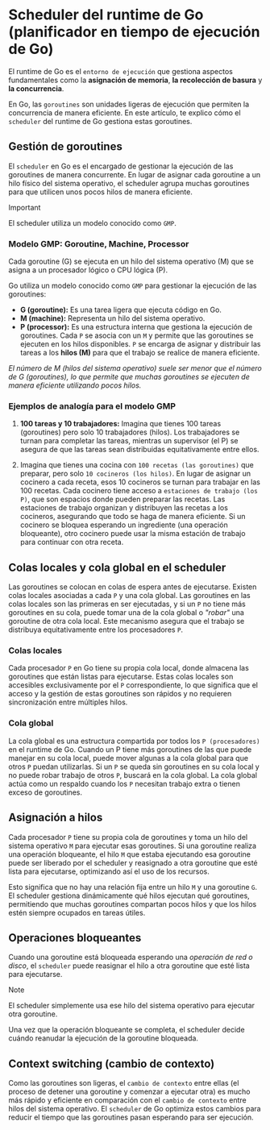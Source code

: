 # Scheduler del runtime de Go (planificador en tiempo de ejecución de Go)

El runtime de Go es el `entorno de ejecución` que gestiona aspectos fundamentales como la **asignación de memoria**, **la recolección de basura** y **la concurrencia**.

En Go, las `goroutines` son unidades ligeras de ejecución que permiten la concurrencia de manera eficiente. En este artículo, te explico cómo el `scheduler` del runtime de Go gestiona estas goroutines.

## Gestión de goroutines

El `scheduler` en Go es el encargado de gestionar la ejecución de las goroutines de manera concurrente. En lugar de asignar cada goroutine a un hilo físico del sistema operativo, el scheduler agrupa muchas goroutines para que utilicen unos pocos hilos de manera eficiente.

> [!IMPORTANT]
> El scheduler utiliza un modelo conocido como `GMP`.

### Modelo GMP: Goroutine, Machine, Processor

Cada goroutine (G) se ejecuta en un hilo del sistema operativo (M) que se asigna a un procesador lógico o CPU lógica (P).

Go utiliza un modelo conocido como `GMP` para gestionar la ejecución de las goroutines:

- **G (goroutine):** Es una tarea ligera que ejecuta código en Go.
- **M (machine):** Representa un hilo del sistema operativo.
- **P (processor):** Es una estructura interna que gestiona la ejecución de goroutines. Cada `P` se asocia con un `M` y permite que las goroutines se ejecuten en los hilos disponibles. `P` se encarga de asignar y distribuir las tareas a los **hilos (M)** para que el trabajo se realice de manera eficiente.

_El número de M (hilos del sistema operativo) suele ser menor que el número de G (goroutines), lo que permite que muchas goroutines se ejecuten de manera eficiente utilizando pocos hilos._

### Ejemplos de analogía para el modelo GMP

1. **100 tareas y 10 trabajadores:** Imagina que tienes 100 tareas (goroutines) pero solo 10 trabajadores (hilos). Los trabajadores se turnan para completar las tareas, mientras un supervisor (el P) se asegura de que las tareas sean distribuidas equitativamente entre ellos.

2. Imagina que tienes una cocina con `100 recetas (las goroutines)` que preparar, pero solo `10 cocineros (los hilos)`. En lugar de asignar un cocinero a cada receta, esos 10 cocineros se turnan para trabajar en las 100 recetas. Cada cocinero tiene acceso a `estaciones de trabajo (los P)`, que son espacios donde pueden preparar las recetas. Las estaciones de trabajo organizan y distribuyen las recetas a los cocineros, asegurando que todo se haga de manera eficiente. Si un cocinero se bloquea esperando un ingrediente (una operación bloqueante), otro cocinero puede usar la misma estación de trabajo para continuar con otra receta.

## Colas locales y cola global en el scheduler

Las goroutines se colocan en colas de espera antes de ejecutarse. Existen colas locales asociadas a cada `P` y una cola global. Las goroutines en las colas locales son las primeras en ser ejecutadas, y si un `P` no tiene más goroutines en su cola, puede tomar una de la cola global o _"robar"_ una goroutine de otra cola local. Este mecanismo asegura que el trabajo se distribuya equitativamente entre los procesadores `P`.

### Colas locales

Cada procesador `P` en Go tiene su propia cola local, donde almacena las goroutines que están listas para ejecutarse. Estas colas locales son accesibles exclusivamente por el `P` correspondiente, lo que significa que el acceso y la gestión de estas goroutines son rápidos y no requieren sincronización entre múltiples hilos.

### Cola global

La cola global es una estructura compartida por todos los `P (procesadores)` en el runtime de Go. Cuando un P tiene más goroutines de las que puede manejar en su cola local, puede mover algunas a la cola global para que otros `P` puedan utilizarlas. Si un `P` se queda sin goroutines en su cola local y no puede robar trabajo de otros `P`, buscará en la cola global. La cola global actúa como un respaldo cuando los `P` necesitan trabajo extra o tienen exceso de goroutines.

## Asignación a hilos

Cada procesador `P` tiene su propia cola de goroutines y toma un hilo del sistema operativo `M` para ejecutar esas goroutines. Si una goroutine realiza una operación bloqueante, el hilo `M` que estaba ejecutando esa goroutine puede ser liberado por el scheduler y reasignado a otra goroutine que esté lista para ejecutarse, optimizando así el uso de los recursos.

Esto significa que no hay una relación fija entre un hilo `M` y una goroutine `G`. El scheduler gestiona dinámicamente qué hilos ejecutan qué goroutines, permitiendo que muchas goroutines compartan pocos hilos y que los hilos estén siempre ocupados en tareas útiles.

## Operaciones bloqueantes

Cuando una goroutine está bloqueada esperando una _operación de red o disco_, el `scheduler` puede reasignar el hilo a otra goroutine que esté lista para ejecutarse.

> [!NOTE]
> El scheduler simplemente usa ese hilo del sistema operativo para ejecutar otra goroutine.

Una vez que la operación bloqueante se completa, el scheduler decide cuándo reanudar la ejecución de la goroutine bloqueada.

## Context switching (cambio de contexto)

Como las goroutines son ligeras, el `cambio de contexto` entre ellas (el proceso de detener una goroutine y comenzar a ejecutar otra) es mucho más rápido y eficiente en comparación con el `cambio de contexto` entre hilos del sistema operativo. El `scheduler` de Go optimiza estos cambios para reducir el tiempo que las goroutines pasan esperando para ser ejecución.
